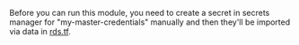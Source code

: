 Before you can run this module, you need to create a secret in secrets manager for "my-master-credentials" manually and then they'll be imported via data in [rds.tf](./rds.tf).